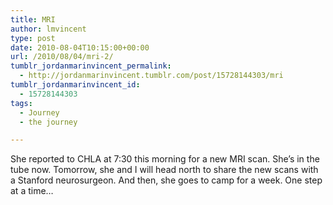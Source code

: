 ```yaml
---
title: MRI
author: lmvincent
type: post
date: 2010-08-04T10:15:00+00:00
url: /2010/08/04/mri-2/
tumblr_jordanmarinvincent_permalink:
  - http://jordanmarinvincent.tumblr.com/post/15728144303/mri
tumblr_jordanmarinvincent_id:
  - 15728144303
tags:
  - Journey
  - the journey

---
```

She reported to CHLA at 7:30 this morning for a new MRI scan. She&rsquo;s in the tube now. Tomorrow, she and I will head north to share the new scans with a Stanford neurosurgeon. And then, she goes to camp for a week. One step at a time&hellip;

<div class="blogger-post-footer">
  <img loading="lazy" width="1" height="1" src="https://blogger.googleusercontent.com/tracker/9039099668816362935-4927799421414716708?l=jordansjourney2.blogspot.com" alt="" />
</div>